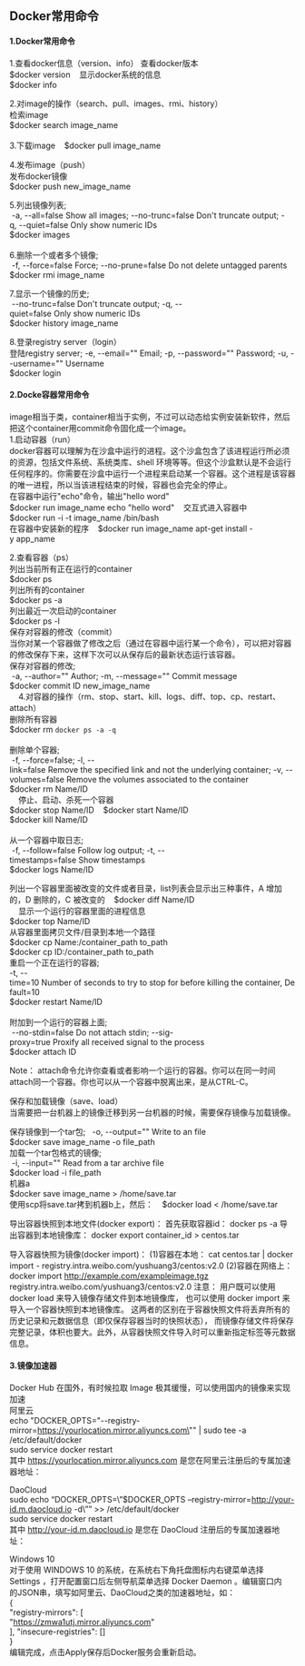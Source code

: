 ## Docker常用命令

#### 1.Docker常用命令
1.查看docker信息（version、info）
查看docker版本     
$docker version          
显示docker系统的信息          
$docker info      
   
2.对image的操作（search、pull、images、rmi、history）   
检索image      
$docker search image_name     
    
3.下载image      
$docker pull image_name      
    
4.发布image（push）    
发布docker镜像      
$docker push new_image_name     
    
5.列出镜像列表;   
 -a, --all=false Show all images; --no-trunc=false Don't truncate output; -q, --quiet=false Only show numeric IDs     
$docker images      
    
6.删除一个或者多个镜像;   
 -f, --force=false Force; --no-prune=false Do not delete untagged parents      
$docker rmi image_name     

7.显示一个镜像的历史;   
 --no-trunc=false Don't truncate output; -q, --quiet=false Only show numeric IDs    
$docker history image_name     

8.登录registry server（login）   
登陆registry server; -e, --email="" Email; -p, --password="" Password; -u, --username="" Username     
$docker login     
    



#### 2.Docke容器常用命令
image相当于类，container相当于实例，不过可以动态给实例安装新软件，然后把这个container用commit命令固化成一个image。            
1.启动容器（run）          
docker容器可以理解为在沙盒中运行的进程。这个沙盒包含了该进程运行所必须的资源，包括文件系统、系统类库、shell 环境等等。但这个沙盒默认是不会运行任何程序的。你需要在沙盒中运行一个进程来启动某一个容器。这个进程是该容器的唯一进程，所以当该进程结束的时候，容器也会完全的停止。    
在容器中运行"echo"命令，输出"hello word"     
$docker run image_name echo "hello word"      
交互式进入容器中       
$docker run -i -t image_name /bin/bash         
在容器中安装新的程序          
$docker run image_name apt-get install -y app_name          
   
2.查看容器（ps）   
列出当前所有正在运行的container     
$docker ps      
列出所有的container     
$docker ps -a     
列出最近一次启动的container     
$docker ps -l      
保存对容器的修改（commit）     
当你对某一个容器做了修改之后（通过在容器中运行某一个命令），可以把对容器的修改保存下来，这样下次可以从保存后的最新状态运行该容器。    
保存对容器的修改;     
 -a, --author="" Author; -m, --message="" Commit message      
$docker commit ID new_image_name       
     
4.对容器的操作（rm、stop、start、kill、logs、diff、top、cp、restart、attach）     
删除所有容器     
$docker rm `docker ps -a -q`      
     
删除单个容器;    
 -f, --force=false; -l, --link=false Remove the specified link and not the underlying container; -v, -- volumes=false Remove the volumes associated to the container      
$docker rm Name/ID       
      
停止、启动、杀死一个容器      
$docker stop Name/ID     
$docker start Name/ID     
$docker kill Name/ID     
    
从一个容器中取日志;   
 -f, --follow=false Follow log output; -t, --timestamps=false Show timestamps     
$docker logs Name/ID     
   
列出一个容器里面被改变的文件或者目录，list列表会显示出三种事件，A 增加的，D 删除的，C 被改变的     
$docker diff Name/ID     
     
显示一个运行的容器里面的进程信息     
$docker top Name/ID     
   
从容器里面拷贝文件/目录到本地一个路径     
$docker cp Name:/container_path to_path    
$docker cp ID:/container_path to_path      
   
重启一个正在运行的容器;   
-t, --time=10 Number of seconds to try to stop for before killing the container, Default=10    
$docker restart Name/ID     
    
附加到一个运行的容器上面;   
 --no-stdin=false Do not attach stdin; --sig-proxy=true Proxify all received signal to the process     
$docker attach ID     
  
Note： attach命令允许你查看或者影响一个运行的容器。你可以在同一时间attach同一个容器。你也可以从一个容器中脱离出来，是从CTRL-C。   
  
保存和加载镜像（save、load）   
当需要把一台机器上的镜像迁移到另一台机器的时候，需要保存镜像与加载镜像。  
  
保存镜像到一个tar包;   
-o, --output="" Write to an file      
$docker save image_name -o file_path     
加载一个tar包格式的镜像;   
 -i, --input="" Read from a tar archive file    
$docker load -i file_path      
机器a     
$docker save image_name > /home/save.tar     
使用scp将save.tar拷到机器b上，然后：     
$docker load < /home/save.tar    


导出容器快照到本地文件(docker export)：
首先获取容器id：
docker ps -a
导出容器到本地镜像库：
docker export container_id > centos.tar

导入容器快照为镜像(docker import)：
(1)容器在本地：
cat centos.tar | docker import - registry.intra.weibo.com/yushuang3/centos:v2.0
(2)容器在网络上：
docker import http://example.com/exampleimage.tgz registry.intra.weibo.com/yushuang3/centos:v2.0
注意：
用户既可以使用 docker load 来导入镜像存储文件到本地镜像库，
也可以使用 docker import 来导入一个容器快照到本地镜像库。
这两者的区别在于容器快照文件将丢弃所有的历史记录和元数据信息（即仅保存容器当时的快照状态），
而镜像存储文件将保存完整记录，体积也要大。此外，从容器快照文件导入时可以重新指定标签等元数据信息。

 

#### 3.镜像加速器   

Docker Hub 在国外，有时候拉取 Image 极其缓慢，可以使用国内的镜像来实现加速  
阿里云  
echo "DOCKER_OPTS=\"--registry-mirror=https://yourlocation.mirror.aliyuncs.com\"" | sudo tee -a /etc/default/docker  
sudo service docker restart   
其中 https://yourlocation.mirror.aliyuncs.com 是您在阿里云注册后的专属加速器地址：  


DaoCloud  
sudo echo “DOCKER_OPTS=\”\$DOCKER_OPTS –registry-mirror=http://your-id.m.daocloud.io -d\”” >> /etc/default/docker  
sudo service docker restart   
其中 http://your-id.m.daocloud.io 是您在 DaoCloud 注册后的专属加速器地址：   



Windows 10  
对于使用 WINDOWS 10 的系统，在系统右下角托盘图标内右键菜单选择  
Settings ，打开配置窗口后左侧导航菜单选择 Docker Daemon 。编辑窗口内  
的JSON串，填写如阿里云、DaoCloud之类的加速器地址，如：   
{  
"registry-mirrors": [  
"https://zmwa1utj.mirror.aliyuncs.com"  
],
"insecure-registries": []  
}  
编辑完成，点击Apply保存后Docker服务会重新启动。   
